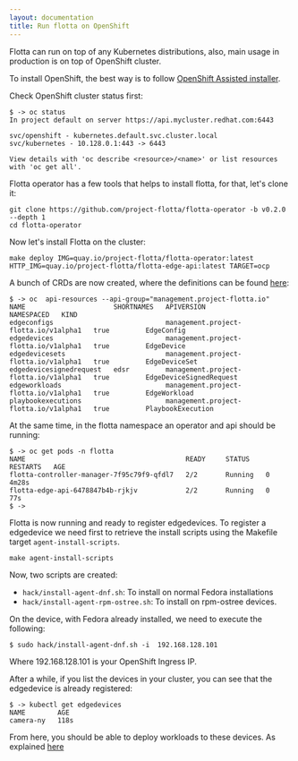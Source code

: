 ```yaml
---
layout: documentation
title: Run flotta on OpenShift
---
```


Flotta can run on top of any Kubernetes distributions, also, main usage in
production is on top of OpenShift cluster. 

To install OpenShift, the best way is to follow [OpenShift Assisted
installer](https://cloud.redhat.com/blog/how-to-use-the-openshift-assisted-installer).

Check OpenShift cluster status first:

```shell
$ -> oc status
In project default on server https://api.mycluster.redhat.com:6443

svc/openshift - kubernetes.default.svc.cluster.local
svc/kubernetes - 10.128.0.1:443 -> 6443

View details with 'oc describe <resource>/<name>' or list resources with 'oc get all'.
```

Flotta operator has a few tools that helps to install flotta, for that, let's
clone it:

```shell
git clone https://github.com/project-flotta/flotta-operator -b v0.2.0 --depth 1
cd flotta-operator
```

Now let's install Flotta on the cluster:

```shell
make deploy IMG=quay.io/project-flotta/flotta-operator:latest HTTP_IMG=quay.io/project-flotta/flotta-edge-api:latest TARGET=ocp
```

A bunch of CRDs are now created, where the definitions can be found
[here](../operations/crd.md):

```shell
$ -> oc  api-resources --api-group="management.project-flotta.io"
NAME                      SHORTNAMES   APIVERSION                              NAMESPACED   KIND
edgeconfigs                            management.project-flotta.io/v1alpha1   true         EdgeConfig
edgedevices                            management.project-flotta.io/v1alpha1   true         EdgeDevice
edgedevicesets                         management.project-flotta.io/v1alpha1   true         EdgeDeviceSet
edgedevicesignedrequest   edsr         management.project-flotta.io/v1alpha1   true         EdgeDeviceSignedRequest
edgeworkloads                          management.project-flotta.io/v1alpha1   true         EdgeWorkload
playbookexecutions                     management.project-flotta.io/v1alpha1   true         PlaybookExecution
```

At the same time, in the flotta namespace an operator and api should be running:
```
$ -> oc get pods -n flotta
NAME                                        READY     STATUS    RESTARTS   AGE
flotta-controller-manager-7f95c79f9-qfdl7   2/2       Running   0          4m28s
flotta-edge-api-6478847b4b-rjkjv            2/2       Running   0          77s
$ ->
```

Flotta is now running and ready to register edgedevices. To register a
edgedevice we need first to retrieve the install scripts using the Makefile
target `agent-install-scripts`.

```
make agent-install-scripts
```

Now, two scripts are created:
  - `hack/install-agent-dnf.sh`: To install on normal Fedora installations
  - `hack/install-agent-rpm-ostree.sh`: To install on rpm-ostree devices.

On the device, with Fedora already installed, we need to execute the following:
```
$ sudo hack/install-agent-dnf.sh -i  192.168.128.101
```

Where 192.168.128.101 is your OpenShift Ingress IP.

After a while, if you list the devices in your cluster, you can see that the
edgedevice is already registered:

```
$ -> kubectl get edgedevices
NAME        AGE
camera-ny   118s
```

From here, you should be able to deploy workloads to these devices. As explained
[here](./running_workloads.md)
